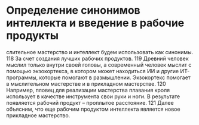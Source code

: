 # Определение синонимов интеллекта и введение в рабочие продукты

слительное мастерство и интеллект будем использовать как синонимы.
118 За счет создания лучших рабочих продуктов. 
119 Древний человек мыслил только внутри своей головы, а современный человек мыслит с помощью экзокортекса, в котором может находиться ИИ и другие ИТ-программы, которые помогают в размышлении. Экзокортекс помогает в мыслительном мастерстве и в прикладном мастерстве.
120 Например, пловец для реализации мастерства плавания кроля использует в качестве инструмента свои руки и ноги. В результате появляется рабочий продукт – проплытое расстояние. 
121 Далее объясним, что еще рабочим продуктом интеллекта является новое прикладное мастерство.
